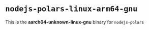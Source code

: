 # `nodejs-polars-linux-arm64-gnu`

This is the **aarch64-unknown-linux-gnu** binary for `nodejs-polars`
